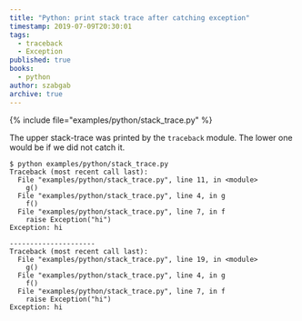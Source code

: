 ```yaml
---
title: "Python: print stack trace after catching exception"
timestamp: 2019-07-09T20:30:01
tags:
  - traceback
  - Exception
published: true
books:
  - python
author: szabgab
archive: true
---
```



{% include file="examples/python/stack_trace.py" %}


The upper stack-trace was printed by the `traceback` module. The lower one would
be if we did not catch it.

```
$ python examples/python/stack_trace.py
Traceback (most recent call last):
  File "examples/python/stack_trace.py", line 11, in <module>
    g()
  File "examples/python/stack_trace.py", line 4, in g
    f()
  File "examples/python/stack_trace.py", line 7, in f
    raise Exception("hi")
Exception: hi

---------------------
Traceback (most recent call last):
  File "examples/python/stack_trace.py", line 19, in <module>
    g()
  File "examples/python/stack_trace.py", line 4, in g
    f()
  File "examples/python/stack_trace.py", line 7, in f
    raise Exception("hi")
Exception: hi
```




